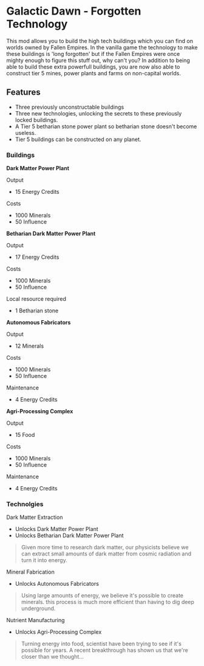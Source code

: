 # Galactic Dawn - Forgotten Technology

This mod allows you to build the high tech buildings which you can find on worlds owned by Fallen Empires.
In the vanilla game the technology to make these buildings is 'long forgotten' but if the Fallen Empires were once mighty enough to figure this stuff out, why can't you?
In addition to being able to build these extra powerfull buildings, you are now also able to construct tier 5 mines, power plants and farms on non-capital worlds. 

## Features
- Three previously unconstructable buildings
- Three new technologies, unlocking the secrets to these previously locked buildings.
- A Tier 5 betharian stone power plant so betharian stone doesn't become useless.
- Tier 5 buildings can be constructed on any planet.


### Buildings

**Dark Matter Power Plant**

Output

- 15 Energy Credits

Costs

- 1000 Minerals
- 50 Influence

**Betharian Dark Matter Power Plant**

Output

- 17 Energy Credits

Costs

- 1000 Minerals
- 50 Influence

Local resource required

- 1 Betharian stone


**Autonomous Fabricators**

Output

- 12 Minerals

Costs

- 1000 Minerals
- 50 Influence

Maintenance

- 4 Energy Credits

**Agri-Processing Complex**

Output

- 15 Food

Costs

- 1000 Minerals
- 50 Influence

Maintenance

- 4 Energy Credits

### Technolgies
Dark Matter Extraction

- Unlocks Dark Matter Power Plant
- Unlocks Betharian Dark Matter Power Plant

> Given more time to research dark matter, our physicists believe we can extract small amounts of dark matter from cosmic radiation and turn it into energy.

Mineral Fabrication

- Unlocks Autonomous Fabricators

> Using large amounts of energy, we believe it's possible to create minerals. this process is much more efficient than having to dig deep underground.

Nutrient Manufacturing

- Unlocks Agri-Processing Complex

> Turning energy into food, scientist have been trying to see if it's possible for years. A recent breakthrough has shown us that we're closer than we thought...